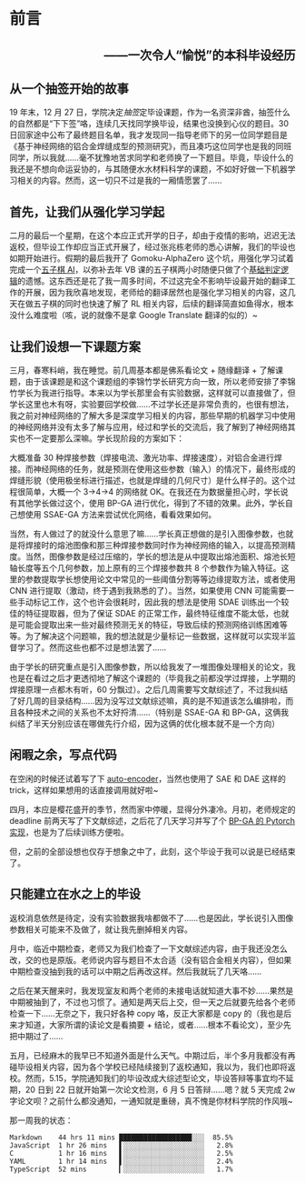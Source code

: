 # 前言

<h2 align="right">——一次令人“愉悦”的本科毕设经历</h2>

## 从一个抽签开始的故事

19 年末，12 月 27 日，学院决定*抽签*定毕设课题，作为一名资深非酋，抽签什么的自然都是“下下签”咯，连续几天找同学换毕设，结果也没换到心仪的题目。30 日回家途中公布了最终题目名单，我才发现同一指导老师下的另一位同学题目是《基于神经网络的铝合金焊缝成型的预测研究》，而且凑巧这位同学也是我的同班同学，所以我就……毫不犹豫地苦求同学和老师换了一下题目。毕竟，毕设什么的我还是不想向命运妥协的，与其随便水水材料科学的课题，不如好好做一下机器学习相关的内容。然而，这一切只不过是我的一厢情愿罢了……

## 首先，让我们从强化学习学起

二月的最后一个星期，在这个本应正式开学的日子，却由于疫情的影响，迟迟无法返校，但毕设工作却应当正式开展了，经过张兆栋老师的悉心讲解，我们的毕设也如期开始进行。假期的最后我开了 Gomoku-AlphaZero 这个坑，用强化学习试着完成一个[五子棋 AI](https://github.com/cattidea/gomoku-alphazero)，以弥补去年 VB 课的五子棋两小时随便只做了个[基础判定逻辑](https://github.com/SigureMo/notev/tree/master/Codes/VB/06_five_in_a_row)的遗憾。这东西还是花了我一周多时间，不过这完全不影响毕设最开始的翻译工作的开展，因为我欣喜地发现，老师给的翻译居然也是强化学习相关的内容，这几天在做五子棋的同时也快速了解了 RL 相关内容，后续的翻译简直如鱼得水，根本没什么难度啦（咳，说的就像不是拿 Google Translate 翻译的似的）~

## 让我们设想一下课题方案

三月，春寒料峭，我在睡觉。前几周基本都是佛系看论文 + 随缘翻译 + 了解课题，由于该课题是和这个课题组的李锦竹学长研究方向一致，所以老师安排了李锦竹学长为我进行指导。本来以为学长那里会有实验数据，这样就可以直接做了，但学长这里也木有呀，实验要回学校做……不过学长还是非常负责的，也很有想法，我之前对神经网络的了解大多是深度学习相关的内容，那些早期的机器学习中使用的神经网络并没有太多了解与应用，经过和学长的交流后，我了解到了神经网络其实也不一定要那么深嘛。学长现阶段的方案如下：

大概准备 30 种焊接参数（焊接电流、激光功率、焊接速度），对铝合金进行焊接。而神经网络的任务，就是预测在使用这些参数（输入）的情况下，最终形成的焊缝形貌（使用极坐标进行描述，也就是焊缝的几何尺寸）是什么样子的。这个过程很简单，大概一个 3->4->4 的网络就 OK。在我还在为数据量担心时，学长说有其他学长做过这个，使用 BP-GA 进行优化，得到了不错的效果。此外，学长自己想使用 SSAE-GA 方法来尝试优化网络，看看效果如何。

当然，有人做过了的就没什么意思了嘛……学长真正想做的是引入图像参数，也就是将焊接时的熔池图像和那三种焊接参数同时作为神经网络的输入，以提高预测精度。当然，图像参数是经过压缩的，学长的想法是从中提取出熔池面积、熔池长短轴长度等五个几何参数，加上原有的三个焊接参数共 8 个参数作为输入特征。这里的参数提取学长想使用论文中常见的一些阈值分割等等边缘提取方法，或者使用 CNN 进行提取（激动，终于遇到我熟悉的了）。当然，如果使用 CNN 可能需要一些手动标记工作，这个也许会很耗时，因此我的想法是使用 SDAE 训练出一个较佳的特征提取器，但为了保证 SDAE 的正常工作，最终特征维度不能太低，也就是可能会提取出来一些对最终预测无关的特征，导致后续的预测网络训练困难等等。为了解决这个问题嘛，我的想法就是少量标记一些数据，这样就可以实现半监督学习了。然而这些也都不过是想法罢了……

由于学长的研究重点是引入图像参数，所以给我发了一堆图像处理相关的论文，我也是在看过之后才更透彻地了解这个课题的（毕竟我之前都没学过焊接，上学期的焊接原理一点都木有听，60 分飘过）。之后几周需要写文献综述了，不过我纠结了好几周的目录结构……因为没写过文献综述嘛，真的是不知道该怎么编排啦，而且各种技术之间的关系也不太好捋清……（特别是 SSAE-GA 和 BP-GA，这俩我纠结了半天分别应该在哪做先行介绍，因为这俩的优化根本就不是一个方向）

## 闲暇之余，写点代码

在空闲的时候还试着写了下 [auto-encoder](../../algorithms/auto_encoder.py)，当然也使用了 SAE 和 DAE 这样的 trick，这样如果想用的话直接调用就好啦~

四月，本应是樱花盛开的季节，然而家中停暖，显得分外凄冷。月初，老师规定的 deadline 前两天写了下文献综述，之后花了几天学习并写了个 [BP-GA 的 Pytorch 实现](https://github.com/cattidea/bp-ga-pytorch)，也是为了后续训练方便啦。

但，之前的全部设想也仅存于想象之中了，此刻，这个毕设于我可以说是已经结束了。

## 只能建立在水之上的毕设

返校消息依然是待定，没有实验数据我啥都做不了……也是因此，学长说引入图像参数相关可能来不及做了，就让我先删掉相关内容。

月中，临近中期检查，老师又为我们检查了一下文献综述内容，由于我还没怎么改，交的也是原版。老师说内容与题目不太合适（没有铝合金相关内容），但如果中期检查没抽到我的话可以中期之后再改这样。然后我就玩了几天咯……

之后在某天醒来时，我发现室友和两个老师的未接电话就知道大事不妙……果然是中期被抽到了，不过也习惯了。通知是两天后上交，但一天之后就要先给各个老师检查一下……无奈之下，我只好各种 copy 咯，反正大家都是 copy 的（我也是后来才知道，大家所谓的读论文是看摘要 + 结论，或者……根本不看论文），至少先把中期过了……

五月，已经麻木的我早已不知道外面是什么天气。中期过后，半个多月我都没有再碰毕设相关内容，因为各个学校已经陆续接到了返校通知，我以为，我们也即将返校。然而，5.15，学院通知我们的毕设改成大综述型论文，毕设答辩等事宜均不延期，20 日到 22 日就开始第一次论文检测，6 月 5 日答辩……嗯？就 5 天完成 2w 字论文呗？之前什么都没通知，一通知就是重磅，真不愧是你材料学院的作风哦~

那一周我的状态：

```
Markdown    44 hrs 11 mins █████████████████▉░░░  85.5%
JavaScript  1 hr 26 mins   ▌░░░░░░░░░░░░░░░░░░░░   2.8%
C           1 hr 16 mins   ▌░░░░░░░░░░░░░░░░░░░░   2.5%
YAML        1 hr 14 mins   ▌░░░░░░░░░░░░░░░░░░░░   2.4%
TypeScript  52 mins        ▎░░░░░░░░░░░░░░░░░░░░   1.7%
```

